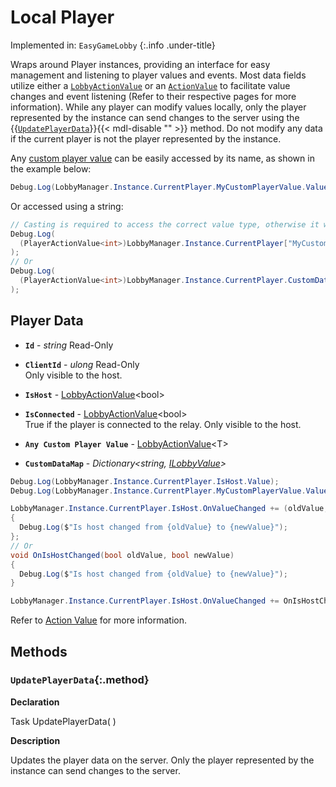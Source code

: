 # Local Player

Implemented in: `EasyGameLobby`
{:.info .under-title}

Wraps around Player instances, providing an interface for easy management and listening to player values and events. Most data fields utilize either a [`LobbyActionValue`](../others/action-value.md#lobbyactionvalue) or an [`ActionValue`](../others/action-value.md) to facilitate value changes and event listening (Refer to their respective pages for more information). While any player can modify values locally, only the player represented by the instance can send changes to the server using the {{[`UpdatePlayerData`](#updateplayerdata)}}{{< mdl-disable "<!-- markdownlint-disable MD051 -->" >}} method. Do not modify any data if the current player is not the player represented by the instance.

Any [custom player value](../getting-started/lobby-settings.md#custom-lobby-and-player-values) can be easily accessed by its name, as shown in the example below:

```csharp
Debug.Log(LobbyManager.Instance.CurrentPlayer.MyCustomPlayerValue.Value);
```

Or accessed using a string:

```csharp
// Casting is required to access the correct value type, otherwise it will always return the value as a string.
Debug.Log(
  (PlayerActionValue<int>)LobbyManager.Instance.CurrentPlayer["MyCustomPlayerValue"].Value
);
// Or
Debug.Log(
  (PlayerActionValue<int>)LobbyManager.Instance.CurrentPlayer.CustomDataMap["MyCustomPlayerValue"].Value
);
```

## Player Data

- **`Id`** - *string* Read-Only
- **`ClientId`** - *ulong* Read-Only  
Only visible to the host.

- **`IsHost`** - [LobbyActionValue](../others/action-value.md)<bool\>
- **`IsConnected`** - [LobbyActionValue](../others/action-value.md)<bool\>  
True if the player is connected to the relay.
Only visible to the host.

- **`Any Custom Player Value`** - [LobbyActionValue](../others/action-value.md)<T\>
- **`CustomDataMap`** - *Dictionary<string, [ILobbyValue](../others/custom-value-types.md#illobbyvalue-interface)\>*

```csharp title="Reading player values"
Debug.Log(LobbyManager.Instance.CurrentPlayer.IsHost.Value);
Debug.Log(LobbyManager.Instance.CurrentPlayer.MyCustomPlayerValue.Value);
```

```csharp title="Listening to player value changes"
LobbyManager.Instance.CurrentPlayer.IsHost.OnValueChanged += (oldValue, newValue) =>
{
  Debug.Log($"Is host changed from {oldValue} to {newValue}");
};
// Or
void OnIsHostChanged(bool oldValue, bool newValue)
{
  Debug.Log($"Is host changed from {oldValue} to {newValue}");
}

LobbyManager.Instance.CurrentPlayer.IsHost.OnValueChanged += OnIsHostChanged;
```

Refer to [Action Value](../others/action-value.md) for more information.

## Methods

### `UpdatePlayerData`{:.method}

**Declaration**

<span class="code"><span class="return">Task</span> <span class="method">UpdatePlayerData</span>( )</span>

**Description**

Updates the player data on the server. Only the player represented by the instance can send changes to the server.
